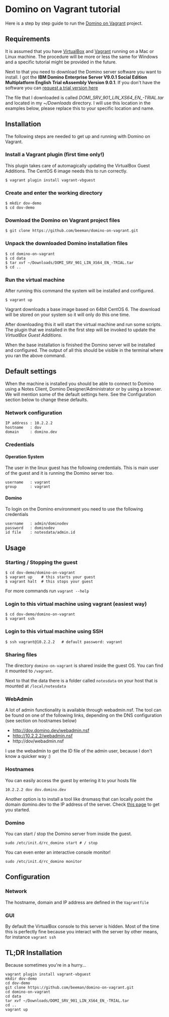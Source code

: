 # Domino on Vagrant tutorial

Here is a step by step guide to run the [Domino on Vagrant](https://github.com/beeman/domino-on-vagrant) project.

## Requirements

It is assumed that you have [VirtualBox]() and [Vagrant]() running on a Mac or Linux machine. The procedure will be more or less the same for Windows and a specific tutorial might be provided in the future.

Next to that you need to download the Domino server software you want to install. I got the **IBM Domino Enterprise Server V9.0.1 Social Edition Multiplatform English Trial eAssembly Version  9.0.1**. If you don't have the software you can [request a trial version here](http://www.ibm.com/developerworks/downloads/ls/lsds/index.html)

The file that I downloaded is called *DOMI_SRV_901_LIN_XS64_EN_-TRIAL.tar*  and located in my *~/Downloads* directory. I will use this location in the examples below, please replace this to your specific location and name.

## Installation

The following steps are needed to get up and running with Domino on Vagrant.

### Install a Vagrant plugin (first time only!)

This plugin takes care of automagically updating the VirtualBox Guest Additions. The CentOS 6 image needs this to run correctly.

    $ vagrant plugin install vagrant-vbguest

### Create and enter the working directory

    $ mkdir dov-demo
    $ cd dov-demo

### Download the Domino on Vagrant project files

    $ git clone https://github.com/beeman/domino-on-vagrant.git

### Unpack the downloaded Domino installation files

    $ cd domino-on-vagrant
    $ cd data
    $ tar xvf ~/Downloads/DOMI_SRV_901_LIN_XS64_EN_-TRIAL.tar
    $ cd ..

### Run the virtual machine

After running this command the system will be installed and configured.

    $ vagrant up

Vagrant downloads a base image based on 64bit CentOS 6. The download will be stored on your system so it will only do this one time.

After downloading this it will start the virtual machine and run some scripts. The plugin that we installed in the first step will be invoked to update the *VirtualBox Guest Additions*.

When the base installation is finished the Domino server will be installed and configured. The output of all this should be visible in the terminal where you ran the above command.


## Default settings

When the machine is installed you should be able to connect to Domino using a Notes Client, Domino Designer/Administrator or by using a browser. We will mention some of the default settings here. See the Configuration section below to change these defaults.

### Network configuration

    IP address : 10.2.2.2
    hostname   : dov
    domain     : domino.dev

### Credentials

#### Operation System

The user in the linux guest has the following credentials. This is main user of the guest and it is running the Domino server too.

    username   : vagrant
    group      : vagrant

#### Domino

To login on the Domino environment you need to use the following credentials

    username   : admin/dominodev
    password   : dominodev
    id file    : notesdata/admin.id

    
## Usage


### Starting / Stopping the guest

    $ cd dov-demo/domino-on-vagrant
    $ vagrant up    # this starts your guest
    $ vagrant halt  # this stops your guest

For more commands run ```vagrant --help```

### Login to this virtual machine using vagrant (easiest way)

    $ cd dov-demo/domino-on-vagrant
    $ vagrant ssh

### Login to this virtual machine using SSH

    $ ssh vagrant@10.2.2.2   # default password: vagrant

### Sharing files

The directory ```domino-on-vagrant``` is shared inside the guest OS. You can find it mounted to ```/vagrant```.

Next to that the data there is a folder called ```notesdata``` on your host that is mounted at ```/local/notesdata```

### WebAdmin

A lot of admin functionality is available through webadmin.nsf. The tool can be found on one of the following links, depending on the DNS configuration (see section on hostnames below)

* http://dov.domino.dev/webadmin.nsf
* http://10.2.2.2/webadmin.nsf
* http://dov/webadmin.nsf

I use the webadmin to get the ID file of the admin user, because I don't know a quicker way :)

### Hostnames

You can easily access the guest by entering it to your hosts file

    10.2.2.2 dov dov.domino.dev

Another option is to install a tool like dnsmasq that can locally point the domain domino.dev to the IP address of the server. Check [this page](http://passingcuriosity.com/2013/dnsmasq-dev-osx/) to get you started.


### Domino

You can start / stop the Domino server from inside the guest.

    sudo /etc/init.d/rc_domino start # / stop

You can even enter an interactive console monitor!

    sudo /etc/init.d/rc_domino monitor

## Configuration

### Network

The hostname, domain and IP address are defined in the ```Vagrantfile```

### GUI

By default the VirtualBox console to this server is hidden. Most of the time this is perfectly fine because you interact with the server by other means, for instance ```vagrant ssh```


## TL;DR Installation

Because sometimes you're in a hurry...

    vagrant plugin install vagrant-vbguest
    mkdir dov-demo
    cd dov-demo
    git clone https://github.com/beeman/domino-on-vagrant.git
    cd domino-on-vagrant
    cd data
    tar xvf ~/Downloads/DOMI_SRV_901_LIN_XS64_EN_-TRIAL.tar
    cd ..
    vagrant up
